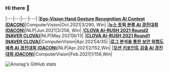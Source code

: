 ### Hi there 👋

<!--
**inrap8206/inrap8206** is a ✨ _special_ ✨ repository because its `README.md` (this file) appears on your GitHub profile.

Here are some ideas to get you started:

- 🔭 I’m currently working on ...
- 🌱 I’m currently learning ...
- 👯 I’m looking to collaborate on ...
- 🤔 I’m looking for help with ...
- 💬 Ask me about ...
- 📫 How to reach me: ...
- 😄 Pronouns: ...
- ⚡ Fun fact: ...
-->

|---|---|---|---|
|**[Ego-Vision Hand Gesture Recognition AI Contest (DACON)](https://github.com/Kitsunetic/dacon-hand-gesture-public.git)**|ComputerVision|Oct.2021|3/290, Win|
|**[뉴스 토픽 분류 AI 경진대회 (DACON)](https://dacon.io/competitions/official/235747/codeshare/3072)**|NLP|Jun.2021|3/256, Win|
|**[CLOVA AI-RUSH 2021 Round2 (NAVER CLOVA)](https://campaign.naver.com/clova_airush/)**|NLP|May.2021|6/13|
|**[CLOVA AI-RUSH 2021 Round1 (NAVER CLOVA)](https://campaign.naver.com/clova_airush/)**|ComputerVision|Apr.2021|4/35|
|**[로그 분석을 통한 보안 위험도 예측 AI 경진대회 (DACON)](https://www.notion.so/AI-c40fcfd708ad4d66b97f6209eeb2c8e7)**|NLP|Apr.2021|2/152,Win|
|**[모션 키포인트 검출 AI 경진대회 (DACON)](https://www.notion.so/AI-54065ab4da62480f9ea595373c6f6454)**|ComputerVision|Feb.2021|1/156,Win|




![Anurag's GitHub stats](https://github-readme-stats.vercel.app/api?username=inrap8206&show_icons=true&theme=radical)
